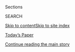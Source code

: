 <div id="app">

<div>

<div class="NYTAppHideMasthead css-zz1s19 e1suatyy0">

<div class="section css-ui9rw0 e1suatyy2">

<div class="css-11hrj97 er09x8g0">

<div class="css-6n7j50">

</div>

<span class="css-1dv1kvn">Sections</span>

<div class="css-10488qs">

<span class="css-1dv1kvn">SEARCH</span>

</div>

[Skip to content](#site-content)[Skip to site
index](#site-index)

</div>

<div class="css-10698na e1huz5gh0">

</div>

</div>

<div id="masthead-bar-one" class="section hasLinks css-15hmgas e1csuq9d3">

<div class="css-uqyvli e1csuq9d0">

</div>

<div class="css-1uqjmks e1csuq9d1">

</div>

<div class="css-9e9ivx">

[](https://myaccount.nytimes.com/auth/login?response_type=cookie&client_id=vi)

</div>

<div class="css-1bvtpon e1csuq9d2">

[Today’s Paper](https://www.nytimes.com/section/todayspaper)

</div>

</div>

</div>

</div>

<div data-aria-hidden="false">

<div id="site-content" data-role="main">

<div id="top-wrapper" class="css-15p45cc eaca97t0" type="top">

<div id="top-slug" class="css-19x0jxb eaca97t1" hidden="">

Advertisement

</div>

[Continue reading the main
story](#after-top)

<div class="ad top-wrapper" style="text-align:center;height:100%;display:block;min-height:90px">

<div id="top" class="place-ad" data-position="top" data-size-key="top">

</div>

</div>

<div id="after-top">

</div>

</div>

<div id="collection-thomas-l-friedman" class="section css-15h4p1b e9abtgs0">

<div class="css-1j21atc e1svk9qx1">

<div class="css-fmiefx e1svk9qx2">

<div class="css-1hk7r2m eu54l5x0">

<div id="sponsor-wrapper" class="css-7a1pgi eaca97t0" type="sponsor" hidden="">

<div id="sponsor-slug" class="css-1l4mleb eaca97t1" hidden="">

Supported by

</div>

[Continue reading the main
story](#after-sponsor)

<div id="sponsor" class="ad sponsor-wrapper" style="text-align:left;height:100%;display:block">

</div>

<div id="after-sponsor">

</div>

</div>

</div>

### <span class="css-1032l74 ezz4tcd1">[Opinion](/section/opinion)</span>

</div>

<div class="css-nfcc9b e1svk9qx3">

<div class="css-zpl4ow e1svk9qx7">

![avatar](https://static01.nyt.com/images/2018/04/02/opinion/thomas-l-friedman/thomas-l-friedman-thumbLarge.png)

</div>

<div class="css-vl9dhg e1svk9qx5">

<div class="css-1nrhkj6 e1svk9qx6">

# Thomas L. Friedman

<div class="follow-button-placeholder" data-collection-id="">

</div>

</div>

## <span>Foreign affairs, globalization and technology.</span> <span class="css-dd5dyy">More**</span>

</div>

</div>

## <span>Foreign affairs, globalization and technology.</span> <span class="css-dd5dyy">More**</span>

</div>

<div class="css-1ywsdp4">

Thomas L. Friedman became the paper’s foreign affairs Op-Ed columnist in
1995. He joined the paper in 1981, after which he served as the Beirut
bureau chief in 1982, Jerusalem bureau chief in 1984, and then in
Washington as the diplomatic correspondent in 1989, and later the White
House correspondent and economic correspondent.

Mr. Friedman was awarded the 1983 Pulitzer Prize for international
reporting (from Lebanon) and the 1988 Pulitzer Prize for international
reporting (from Israel). He also won the 2002 Pulitzer Prize for
commentary.

Mr. Friedman is the author of “From Beirut to Jerusalem,” which won the
National Book Award in 1989. He has written several other books,
including “Hot, Flat and Crowded,” an international best seller.

Born in Minneapolis, Mr. Friedman received a B.A. degree in
Mediterranean studies from Brandeis University in 1975. In 1978 he
received a master’s in modern Middle East studies from Oxford. His
column appears every Sunday and Wednesday.

</div>

<div class="css-1rclpnj ekkqrpp0">

</div>

<div class="css-185go5a e1o5byef0">

<div class="css-15cbhtu">

  - [Latest](#stream-panel)
  - <span class="css-6n7j50">Search</span>
    <div class="control">
    <div class="label-container css-1dv1kvn">
    Search
    </div>
    <div class="css-wm4t3d">
    **<span id="clear-search-input" class="css-1dv1kvn">Clear this text
    input</span>
    </div>
    </div>
    <span class="css-1iovbfw"></span>

<div id="stream-panel" class="section css-8msx5b e1jz0cab1">

<div class="css-13mho3u">

1.  
    
    <div class="css-1cp3ece">
    
    <div class="css-1l4spti">
    
    [](/2020/07/28/opinion/coronavirus-masks.html)
    
    <div class="css-79elbk">
    
    ![](https://static01.nyt.com/images/2020/07/28/opinion/28friedmanWeb/28friedmanWeb-thumbWide.jpg?quality=75&auto=webp&disable=upscale)
    
    </div>
    
    ## If Our Masks Could Speak
    
    Something that’s supposed to cover our mouths speaks volumes about
    how crazy some people have gotten.
    
    <div class="css-1nqbnmb ea5icrr0">
    
    By <span class="css-1n7hynb">Thomas L. Friedman</span>
    
    </div>
    
    <div class="css-185051n">
    
    [Leer en
    español](https://www.nytimes.com/es/2020/07/30/espanol/opinion/usar-cubrebocas-politica.html "Read in Spanish")
    
    </div>
    
    </div>
    
    <div class="css-1lc2l26 e1xfvim33">
    
    </div>
    
    </div>

2.  
    
    <div class="css-1cp3ece">
    
    <div class="css-1l4spti">
    
    [](/2020/07/21/opinion/trump-portland-syria.html)
    
    <div class="css-79elbk">
    
    ![](https://static01.nyt.com/images/2020/07/21/opinion/21friedman1/21friedman1-thumbWide.jpg?quality=75&auto=webp&disable=upscale)
    
    </div>
    
    ## Trump’s Wag-the-Dog War
    
    The president is looking for a dangerous domestic enemy to fight.
    
    <div class="css-1nqbnmb ea5icrr0">
    
    By <span class="css-1n7hynb">Thomas L.
    Friedman</span>
    
    </div>
    
    </div>
    
    <div class="css-1lc2l26 e1xfvim33">
    
    </div>
    
    </div>

3.  
    
    <div class="css-1cp3ece">
    
    <div class="css-1l4spti">
    
    [](/2020/07/07/opinion/biden-trump-debate.html)
    
    <div class="css-79elbk">
    
    ![](https://static01.nyt.com/images/2020/07/07/opinion/07FRIEDMAN-COMBO/07FRIEDMAN-COMBO-thumbWide.jpg?quality=75&auto=webp&disable=upscale)
    
    </div>
    
    ## Biden Should Not Debate Trump Unless …
    
    Here are two conditions the Democrat should set.
    
    <div class="css-1nqbnmb ea5icrr0">
    
    By <span class="css-1n7hynb">Thomas L.
    Friedman</span>
    
    </div>
    
    </div>
    
    <div class="css-1lc2l26 e1xfvim33">
    
    </div>
    
    </div>

4.  
    
    <div class="css-1cp3ece">
    
    <div class="css-1l4spti">
    
    [](/2020/06/30/opinion/biden-trump-respect.html)
    
    <div class="css-79elbk">
    
    ![](https://static01.nyt.com/images/2020/07/01/opinion/30friedman1/merlin_173237091_a3dd496d-db1f-40b9-b27a-979c2eb362d7-thumbWide.jpg?quality=75&auto=webp&disable=upscale)
    
    </div>
    
    ## This Should Be Biden’s Bumper Sticker
    
    He will need a simple, clear message to counter Trump’s “Make
    America Great Again” trope.
    
    <div class="css-1nqbnmb ea5icrr0">
    
    By <span class="css-1n7hynb">Thomas L.
    Friedman</span>
    
    </div>
    
    </div>
    
    <div class="css-1lc2l26 e1xfvim33">
    
    </div>
    
    </div>

5.  
    
    <div class="css-1cp3ece">
    
    <div class="css-1l4spti">
    
    [](/2020/06/23/opinion/china-united-states-trump.html)
    
    <div class="css-79elbk">
    
    ![](https://static01.nyt.com/images/2020/06/25/opinion/23friedmanWeb/23friedmanWeb-thumbWide.jpg?quality=75&auto=webp&disable=upscale)
    
    </div>
    
    ## China and America Are Heading Toward Divorce
    
    For 40 years the two countries had an unconscious economic coupling.
    
    <div class="css-1nqbnmb ea5icrr0">
    
    By <span class="css-1n7hynb">Thomas L.
    Friedman</span>
    
    </div>
    
    <div class="css-185051n">
    
    [阅读简体中文版](https://cn.nytimes.com/opinion/20200624/china-united-states-trump/ "Read in Simplified Chinese")[閱讀繁體中文版](https://cn.nytimes.com/opinion/20200624/china-united-states-trump/zh-hant/ "Read in Traditional Chinese")
    
    </div>
    
    </div>
    
    <div class="css-1lc2l26 e1xfvim33">
    
    </div>
    
    </div>

6.  
    
    <div class="css-1cp3ece">
    
    <div class="css-1l4spti">
    
    [](/2020/06/16/opinion/trump-coronavirus.html)
    
    <div class="css-79elbk">
    
    ![](https://static01.nyt.com/images/2020/06/16/opinion/16friedman1/merlin_173565756_7549f509-9663-44b8-bc18-dc8f5b912fca-thumbWide.jpg?quality=75&auto=webp&disable=upscale)
    
    </div>
    
    ## Is Trump Trying to Spread Covid-19?
    
    Does he start each day wondering what expert advice to ignore next?
    
    <div class="css-1nqbnmb ea5icrr0">
    
    By <span class="css-1n7hynb">Thomas L.
    Friedman</span>
    
    </div>
    
    </div>
    
    <div class="css-1lc2l26 e1xfvim33">
    
    </div>
    
    </div>

7.  
    
    <div class="css-1cp3ece">
    
    <div class="css-1l4spti">
    
    [](/2020/06/09/opinion/trump-united-states.html)
    
    <div class="css-79elbk">
    
    ![](https://static01.nyt.com/images/2020/06/09/opinion/09friedman/09friedman-thumbWide.jpg?quality=75&auto=webp&disable=upscale)
    
    </div>
    
    ## Let’s Change Our Motto to ‘Out of Many, We’
    
    It is heading toward “Out of Many, None,” and I fear it becoming
    “Out of Many, Me.”
    
    <div class="css-1nqbnmb ea5icrr0">
    
    By <span class="css-1n7hynb">Thomas L.
    Friedman</span>
    
    </div>
    
    </div>
    
    <div class="css-1lc2l26 e1xfvim33">
    
    </div>
    
    </div>

8.  
    
    <div class="css-1cp3ece">
    
    <div class="css-1l4spti">
    
    [](/2020/06/02/opinion/trump-george-floyd-america.html)
    
    <div class="css-79elbk">
    
    ![](https://static01.nyt.com/images/2020/06/02/opinion/02friedman1/merlin_173118384_fb527a6b-ce3d-4c04-ab11-ec674d09e8a7-thumbWide.jpg?quality=75&auto=webp&disable=upscale)
    
    </div>
    
    ## America, We Break It, It’s Gone
    
    Where can we find the leadership to save the U.S.?
    
    <div class="css-1nqbnmb ea5icrr0">
    
    By <span class="css-1n7hynb">Thomas L.
    Friedman</span>
    
    </div>
    
    </div>
    
    <div class="css-1lc2l26 e1xfvim33">
    
    </div>
    
    </div>

9.  
    
    <div class="css-1cp3ece">
    
    <div class="css-1l4spti">
    
    [](/2020/05/30/opinion/sunday/coronavirus-globalization.html)
    
    <div class="css-79elbk">
    
    ![](https://static01.nyt.com/images/2020/05/31/opinion/sunday/31friedman-top/31friedman-top-thumbWide.jpg?quality=75&auto=webp&disable=upscale)
    
    </div>
    
    ## How We Broke the World
    
    Greed and globalization set us up for disaster.
    
    <div class="css-1nqbnmb ea5icrr0">
    
    By <span class="css-1n7hynb">Thomas L.
    Friedman</span>
    
    </div>
    
    </div>
    
    <div class="css-1lc2l26 e1xfvim33">
    
    </div>
    
    </div>

10. 
    
    <div class="css-1cp3ece">
    
    <div class="css-1l4spti">
    
    [](/2020/05/26/opinion/mike-pompeo.html)
    
    <div class="css-79elbk">
    
    ![](https://static01.nyt.com/images/2020/05/26/opinion/26friedmanWeb/26friedmanWeb-thumbWide.jpg?quality=75&auto=webp&disable=upscale)
    
    </div>
    
    ## Mike Pompeo Is the Worst Secretary of State Ever
    
    Where’s the Republican uproar over what’s gone on under his watch?
    
    <div class="css-1nqbnmb ea5icrr0">
    
    By <span class="css-1n7hynb">Thomas L. Friedman</span>
    
    </div>
    
    </div>
    
    <div class="css-1lc2l26 e1xfvim33">
    
    </div>
    
    </div>

<div class="css-13mho3u">

<div class="css-1t62hi8">

<div class="css-1stvaey">

Show
More

<div>

<div style="border:0;clip:rect(0 0 0 0);height:1px;margin:-1px;overflow:hidden;white-space:nowrap;padding:0;width:1px;position:absolute" data-role="log" data-aria-live="assertive">

</div>

<div style="border:0;clip:rect(0 0 0 0);height:1px;margin:-1px;overflow:hidden;white-space:nowrap;padding:0;width:1px;position:absolute" data-role="log" data-aria-live="assertive">

</div>

<div style="border:0;clip:rect(0 0 0 0);height:1px;margin:-1px;overflow:hidden;white-space:nowrap;padding:0;width:1px;position:absolute" data-role="log" data-aria-live="polite">

</div>

<div style="border:0;clip:rect(0 0 0 0);height:1px;margin:-1px;overflow:hidden;white-space:nowrap;padding:0;width:1px;position:absolute" data-role="log" data-aria-live="polite">

</div>

</div>

</div>

</div>

</div>

</div>

<div class="css-g6hk37 supplemental">

<div id="mid1-wrapper" class="css-10wkyv7 eaca97t0" type="lede">

<div id="mid1-slug" class="css-1tag3rd eaca97t1">

Advertisement

</div>

[Continue reading the main
story](#after-mid1)

<div id="mid1" class="ad mid1-wrapper" style="text-align:center;height:100%;display:block;min-height:250px">

</div>

<div id="after-mid1">

</div>

</div>

<div id="mktg-wrapper" class="css-oxle51 eaca97t0" type="mktg">

<div id="mktg-slug" class="css-1tag3rd eaca97t1">

Advertisement

</div>

[Continue reading the main
story](#after-mktg)

<div id="mktg" class="ad mktg-wrapper" style="text-align:center;height:100%;display:block">

</div>

<div id="after-mktg">

</div>

</div>

</div>

</div>

</div>

</div>

</div>

</div>

## Site Index

<div>

</div>

## Site Information Navigation

  - [© <span>2020</span> <span>The New York Times
    Company</span>](https://help.nytimes.com/hc/en-us/articles/115014792127-Copyright-notice)

<!-- end list -->

  - [NYTCo](https://www.nytco.com/)
  - [Contact
    Us](https://help.nytimes.com/hc/en-us/articles/115015385887-Contact-Us)
  - [Work with us](https://www.nytco.com/careers/)
  - [Advertise](https://nytmediakit.com/)
  - [T Brand Studio](http://www.tbrandstudio.com/)
  - [Your Ad
    Choices](https://www.nytimes.com/privacy/cookie-policy#how-do-i-manage-trackers)
  - [Privacy](https://www.nytimes.com/privacy)
  - [Terms of
    Service](https://help.nytimes.com/hc/en-us/articles/115014893428-Terms-of-service)
  - [Terms of
    Sale](https://help.nytimes.com/hc/en-us/articles/115014893968-Terms-of-sale)
  - [Site
    Map](https://spiderbites.nytimes.com)
  - [Help](https://help.nytimes.com/hc/en-us)
  - [Subscriptions](https://www.nytimes.com/subscription?campaignId=37WXW)

</div>

</div>
